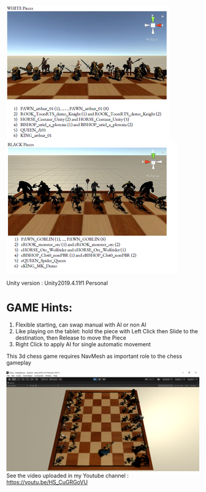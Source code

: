 ![alt text](https://github.com/engantung/UNITY/blob/main/3d_Chess_with_Battle/white1.png?raw=true)
![alt text](https://github.com/engantung/UNITY/blob/main/3d_Chess_with_Battle/black.png?raw=true)

Unity version : Unity2019.4.11f1 Personal <DX11>

GAME Hints:
===========
1. Flexible starting, can swap manual with AI or non AI
2. Like playing on the tablet: hold the piece with Left Click then Slide to the destination, then Release to move the Piece
3. Right Click to apply AI for single automatic movement

This 3d chess game requires NavMesh as important role to the chess gameplay 

![alt text](https://github.com/engantung/UNITY/blob/main/3d_Chess_with_Battle/Figure_chess.png?raw=true)  
      See the video uploaded in my Youtube channel : https://youtu.be/HS_CuGRGoVU
